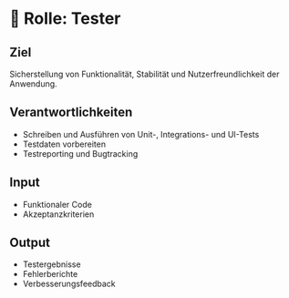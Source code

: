 # 🧪 Rolle: Tester

## Ziel
Sicherstellung von Funktionalität, Stabilität und Nutzerfreundlichkeit der Anwendung.

## Verantwortlichkeiten
- Schreiben und Ausführen von Unit-, Integrations- und UI-Tests
- Testdaten vorbereiten
- Testreporting und Bugtracking

## Input
- Funktionaler Code
- Akzeptanzkriterien

## Output
- Testergebnisse
- Fehlerberichte
- Verbesserungsfeedback
